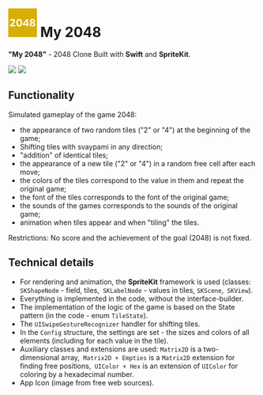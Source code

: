 # ![](https://github.com/DmitrJuga/My2048/blob/master/My2048/Images.xcassets/AppIcon.appiconset/2048_app_icon-29@2x.png)  My 2048

**"My 2048"** - 2048 Clone Built with **Swift** and **SpriteKit**.

![](https://github.com/jamesjackson69/My2048/blob/English/screenshot1.png)
![](https://github.com/jamesjackson69/My2048/blob/English/screenshot2.png)


## Functionality

Simulated gameplay of the game 2048:
- the appearance of two random tiles ("2" or "4") at the beginning of the game;
- Shifting tiles with svaypami in any direction;
- "addition" of identical tiles;
- the appearance of a new tile ("2" or "4") in a random free cell after each move;
- the colors of the tiles correspond to the value in them and repeat the original game;
- the font of the tiles corresponds to the font of the original game;
- the sounds of the games corresponds to the sounds of the original game;
- animation when tiles appear and when "tiling" the tiles.

Restrictions: No score and the achievement of the goal (2048) is not fixed.

## Technical details

- For rendering and animation, the **SpriteKit** framework is used (classes: `SKShapeNode` - field, tiles,` SKLabelNode` - values ​​in tiles, `SKScene`,` SKView`).
- Everything is implemented in the code, without the interface-builder.
- The implementation of the logic of the game is based on the State pattern (in the code - enum `TileState`).
- The `UISwipeGestureRecognizer` handler for shifting tiles.
- In the `Config` structure, the settings are set - the sizes and colors of all elements (including for each value in the tile).
- Auxiliary classes and extensions are used: `Matrix2D` is a two-dimensional array,` Matrix2D + Empties` is a `Matrix2D` extension for finding free positions,` UIColor + Hex` is an extension of `UIColor` for coloring by a hexadecimal number.
- App Icon (image from free web sources).
